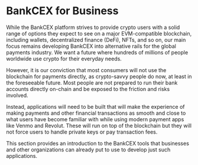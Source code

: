 # BankCEX for Business

While the BankCEX platform strives to provide crypto users with a solid range of options they expect to see on a major EVM-compatible blockchain, including wallets, decentralized finance (DeFi), NFTs, and so on, our main focus remains developing BankCEX into alternative rails for the global payments industry. We want a future where hundreds of millions of people worldwide use crypto for their everyday needs.

However, it is our conviction that most consumers will not use the blockchain for payments directly, as crypto-savvy people do now, at least in the foreseeable future. Most people are not prepared to run their bank accounts directly on-chain and be exposed to the friction and risks involved.

Instead, applications will need to be built that will make the experience of making payments and other financial transactions as smooth and close to what users have become familiar with while using modern payment apps like Venmo and Revolut. These will run on top of the blockchain but they will not force users to handle private keys or pay transaction fees.

This section provides an introduction to the BankCEX tools that businesses and other organizations can already put to use to develop just such applications.&#x20;
